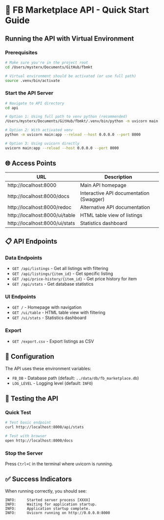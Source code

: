 # 🚀 FB Marketplace API - Quick Start Guide

## Running the API with Virtual Environment

### Prerequisites
```bash
# Make sure you're in the project root
cd /Users/mysterx/Documents/GitHub/fbmkt

# Virtual environment should be activated (or use full path)
source .venv/bin/activate
```

### Start the API Server
```bash
# Navigate to API directory
cd api

# Option 1: Using full path to venv python (recommended)
/Users/mysterx/Documents/GitHub/fbmkt/.venv/bin/python -m uvicorn main:app --reload --host 0.0.0.0 --port 8000

# Option 2: With activated venv
python -m uvicorn main:app --reload --host 0.0.0.0 --port 8000

# Option 3: Using uvicorn directly
uvicorn main:app --reload --host 0.0.0.0 --port 8000
```

## 🌐 Access Points

| URL | Description |
|-----|-------------|
| http://localhost:8000 | Main API homepage |
| http://localhost:8000/docs | Interactive API documentation (Swagger) |
| http://localhost:8000/redoc | Alternative API documentation |
| http://localhost:8000/ui/table | HTML table view of listings |
| http://localhost:8000/ui/stats | Statistics dashboard |

## 📋 API Endpoints

### Data Endpoints
- `GET /api/listings` - Get all listings with filtering
- `GET /api/listings/{item_id}` - Get specific listing
- `GET /api/price-history/{item_id}` - Get price history for item
- `GET /api/stats` - Get database statistics

### UI Endpoints  
- `GET /` - Homepage with navigation
- `GET /ui/table` - HTML table view with filtering
- `GET /ui/stats` - Statistics dashboard

### Export
- `GET /export.csv` - Export listings as CSV

## 🔧 Configuration

The API uses these environment variables:
- `FB_DB` - Database path (default: `../data/db/fb_marketplace.db`)
- `LOG_LEVEL` - Logging level (default: `INFO`)

## 🧪 Testing the API

### Quick Test
```bash
# Test basic endpoint
curl http://localhost:8000/api/stats

# Test with browser
open http://localhost:8000/docs
```

### Stop the Server
Press `Ctrl+C` in the terminal where uvicorn is running.

## ✅ Success Indicators

When running correctly, you should see:
```
INFO:     Started server process [XXXX]
INFO:     Waiting for application startup.
INFO:     Application startup complete.
INFO:     Uvicorn running on http://0.0.0.0:8000
```